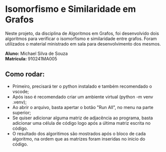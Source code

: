 
# Isomorfismo e Similaridade em Grafos

Neste projeto, da disciplina de Algoritmos em Grafos, foi desenvolvido dois algoritmos para verificar o isomorfismo e similaridade entre grafos. Foram utilizados o material ministrado em sala para desenvolvimento dos mesmos.

**Aluno:** Michael Silva de Souza <br />
**Matrícula:** 910241MA005

## Como rodar:

- Primeiro, precisará ter o python instalado e também recomendado o vscode;
- Após isso é recomendado criar um ambiente virtual (python -m venv .venv);
- Ao abrir o arquivo, basta apertar o botão "Run All", no menu na parte superior;
- Se quiser adicionar alguma matriz de adjacência ao programa, basta adicionar uma célula de código logo após a última matriz escrita no código.
- O resultado dos algoritimos são mostrados após o bloco de cada algoritmo, na ordem que as matrizes foram inseridas no inicio do código.
